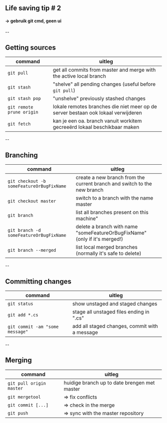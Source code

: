 ## Life saving tip # 2

#### <!-- .element: class="fragment" --> -> gebruik git cmd, geen ui

--

## Getting sources

<!-- .slide: style="font-size: 22px" -->

| command                   | uitleg                                                                            |
| ------------------------- | --------------------------------------------------------------------------------- |
| `git pull`                | get all commits from master and merge with the active local branch                |
| `git stash`               | "shelve" all pending changes (useful before `git pull`)                           |
| `git stash pop`           | "unshelve" previously stashed changes                                             |
| `git remote prune origin` | lokale remotes branches die niet meer op de server bestaan ook lokaal verwijderen |
| `git fetch`               | kan je een oa. branch vanuit workitem gecreeërd lokaal beschikbaar maken          |

--

## Branching

<!-- .slide: style="font-size: 22px" -->

| command                                   | uitleg                                                                     |
| ----------------------------------------- | -------------------------------------------------------------------------- |
| `git checkout -b someFeatureOrBugFixName` | create a new branch from the current branch and switch to the new branch   |
| `git checkout master`                     | switch to a branch with the name master                                    |
| `git branch`                              | list all branches present on this machine"                                 |
| `git branch -d someFeatureOrBugFixName`   | delete a branch with name "someFeatureOrBugFixName" (only if it's merged!) |
| `git branch --merged`                     | list local merged branches (normally it's safe to delete)                  |

--

## Committing changes

<!-- .slide: style="font-size: 22px" -->

| command                         | uitleg                                        |
| ------------------------------- | --------------------------------------------- |
| `git status`                    | show unstaged and staged changes              |
| `git add *.cs`                  | stage all unstaged files ending in ".cs"      |
| `git commit -am "some message"` | add all staged changes, commit with a message |

--

## Merging

<!-- .slide: style="font-size: 22px" -->

| command                  | uitleg                                       |
| ------------------------ | -------------------------------------------- |
| `git pull origin master` | huidige branch up to date brengen met master |
| `git mergetool`          | => fix conflicts                             |
| `git commit [...]`       | => check in the merge                        |
| `git push`               | => sync with the master repository           |
